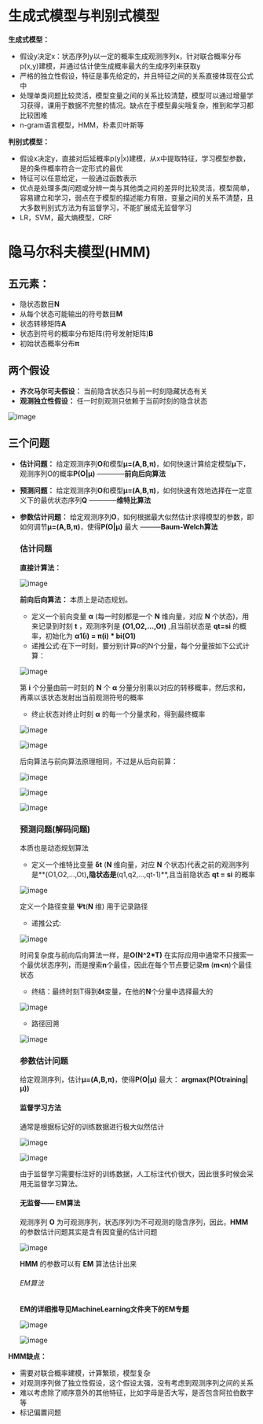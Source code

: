 # 生成式模型与判别式模型

**生成式模型：**
- 假设y决定x：状态序列y以一定的概率生成观测序列x，针对联合概率分布p(x,y)建模，并通过估计使生成概率最大的生成序列来获取y
- 严格的独立性假设，特征是事先给定的，并且特征之间的关系直接体现在公式中
- 处理单类问题比较灵活，模型变量之间的关系比较清楚，模型可以通过增量学习获得，课用于数据不完整的情况。缺点在于模型鼻尖哦复杂，推到和学习都比较困难
- n-gram语言模型，HMM，朴素贝叶斯等

**判别式模型：**
- 假设x决定y，直接对后延概率p(y|x)建模，从x中提取特征，学习模型参数，是的条件概率符合一定形式的最优
- 特征可以任意给定，一般通过函数表示
- 优点是处理多类问题或分辨一类与其他类之间的差异时比较灵活，模型简单，容易建立和学习，弱点在于模型的描述能力有限，变量之间的关系不清楚，且大多数判别式方法为有监督学习，不能扩展成无监督学习
- LR，SVM，最大熵模型，CRF

# 隐马尔科夫模型(HMM)

## 五元素：
- 隐状态数目**N**
- 从每个状态可能输出的符号数目**M**
- 状态转移矩阵**A**
- 状态到符号的概率分布矩阵(符号发射矩阵)**B**
- 初始状态概率分布**π**

## 两个假设
- **齐次马尔可夫假设：** 当前隐含状态只与前一时刻隐藏状态有关
- **观测独立性假设：** 任一时刻观测只依赖于当前时刻的隐含状态

![image](D:/Program/YNote/workspace/gorpel@163.com/Picture/hmm.png)

## 三个问题
- **估计问题：** 给定观测序列**O**和模型**μ=(A,B,π)**，如何快速计算给定模型**μ**下，观测序列O的概率**P(O|μ)**  ————**前向后向算法**
- **预测问题：** 给定观测序列**O**和模型**μ=(A,B,π)**，如何快速有效地选择在一定意义下的最优状态序列**Q** ————**维特比算法**
- **参数估计问题：** 给定观测序列**O**，如何根据最大似然估计求得模型的参数，即如何调节**μ=(A,B,π)**，使得**P(O|μ)** 最大 ———**Baum-Welch算法**

    ### 估计问题
    **直接计算法：** 
    
    ![image](D:/Program/YNote/workspace/gorpel@163.com/Picture/直接计算1.png)
    
    **前向后向算法：** 本质上是动态规划。
    - 定义一个前向变量 **α** (每一时刻都是一个 **N** 维向量，对应 **N** 个状态)，用来记录到时刻 **t** ，观测序列是 **(O1,O2,...,Ot)** ,且当前状态是 **qt=si** 的概率，初始化为 **α1(i) = π(i) * bi(O1)**
    - 递推公式:在下一时刻，要分别计算α的N个分量，每个分量按如下公式计算：
    
    ![image](D:/Program/YNote/workspace/gorpel@163.com/Picture/递推.png)
    
    第 **i** 个分量由前一时刻的 **N** 个 **α** 分量分别乘以对应的转移概率，然后求和，再乘以该状态发射出当前观测符号的概率
    
    - 终止状态对终止时刻 **α** 的每一个分量求和，得到最终概率
    
    ![image](D:/Program/YNote/workspace/gorpel@163.com/Picture/求和.png)
    
    ![image](D:/Program/YNote/workspace/gorpel@163.com/Picture/格子.png)
    
    后向算法与前向算法原理相同，不过是从后向前算：
    
    ![image](D:/Program/YNote/workspace/gorpel@163.com/Picture/后向1.png)
    
    ![image](D:/Program/YNote/workspace/gorpel@163.com/Picture/后向2.png)
    
    ![image](D:/Program/YNote/workspace/gorpel@163.com/Picture/概率.jpg)
    
    ### 预测问题(解码问题)
    
    本质也是动态规划算法
    - 定义一个维特比变量 **δt** (**N** 维向量，对应 **N** 个状态)代表之前的观测序列是**(O1,O2,...,Ot)**,隐状态是**(q1,q2,...,qt-1)**,且当前隐状态 **qt = si** 的概率
    
    ![image](D:/Program/YNote/workspace/gorpel@163.com/Picture/维特比1.png)
    
    定义一个路径变量 **Ψt**(**N** 维) 用于记录路径
    
    - 递推公式:
    
    ![image](D:/Program/YNote/workspace/gorpel@163.com/Picture/维特比2.png)
    
    时间复杂度与前向后向算法一样，是**O(N^2*T)**
    在实际应用中通常不只搜索一个最优状态序列，而是搜索**n**个最佳，因此在每个节点要记录**m** (**m<n**)个最佳状态
    
    - 终结：最终时刻T得到**δt**变量，在他的**N**个分量中选择最大的
    
    ![image](D:/Program/YNote/workspace/gorpel@163.com/Picture/维特比3.png)
    
    - 路径回溯
    
    ![image](D:/Program/YNote/workspace/gorpel@163.com/Picture/维特比4.png)
    
    ### 参数估计问题
    
    给定观测序列，估计**μ=(A,B,π)**，使得**P(O|μ)** 最大：
        **argmax(P(O<font size=2>training</font>|μ))**
        
    #### 监督学习方法
    通常是根据标记好的训练数据进行极大似然估计
    
    ![image](D:/Program/YNote/workspace/gorpel@163.com/Picture/EM1.png)
    
    ![image](D:/Program/YNote/workspace/gorpel@163.com/Picture/EM2.png)
    
    由于监督学习需要标注好的训练数据，人工标注代价很大，因此很多时候会采用无监督学习算法。
    
    #### 无监督—— EM算法
    
    观测序列 **O** 为可观测序列，状态序列I为不可观测的隐含序列，因此，**HMM** 的参数估计问题其实是含有因变量的估计问题
    
    ![image](D:/Program/YNote/workspace/gorpel@163.com/Picture/EM4.png)
    
    **HMM** 的参数可以有 **EM** 算法估计出来
    
    ###### EM算法
    
    **EM的详细推导见MachineLearning文件夹下的EM专题**
    
    ![image](D:/Program/YNote/workspace/gorpel@163.com/Picture/BW1.png)
    
    
    
    ![image](D:/Program/YNote/workspace/gorpel@163.com/Picture/BW2.png)
    

**HMM缺点：**
- 需要对联合概率建模，计算繁琐，模型复杂
- 对观测序列做了独立性假设，这个假设太强，没有考虑到观测序列之间的关系
- 难以考虑除了顺序意外的其他特征，比如字母是否大写，是否包含阿拉伯数字等
- 标记偏置问题
  